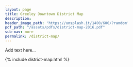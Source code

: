 ```yaml
---
layout: page
title: Greeley Downtown District Map
description: 
header_image_path: 'https://unsplash.it/1400/600/?random'
pdf_path: "/assets/pdfs/district-map-2016.pdf"
sub-nav: more
permalink: /district-map/
---
```


Add text here...

{% include district-map.html %}